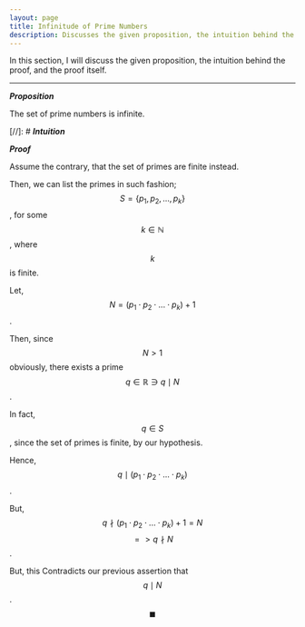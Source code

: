 ```yaml
---
layout: page
title: Infinitude of Prime Numbers
description: Discusses the given proposition, the intuition behind the proof, and the proof itself
---
```


In this section, I will discuss the given proposition, the intuition behind the proof, and the
proof itself.

---

_**Proposition**_

The set of prime numbers is infinite.

[//]: # _**Intuition**_

_**Proof**_

Assume the contrary, that the set of primes are finite instead.

Then, we can list the primes in such fashion; $$S = \{p_1, p_2, ..., p_k\}$$, for some
$$k \in \mathbb{N}$$, where $$k$$ is finite.

Let, $$N = (p_1 \cdot p_2 \cdot ... \cdot p_k) + 1$$.

Then, since $$N > 1$$ obviously, there exists a prime $$q \in \mathbb{R} \ni q \mid N$$.

In fact, $$q \in S$$, since the set of primes is finite, by our hypothesis.

Hence, $$q \mid (p_1 \cdot p_2 \cdot ... \cdot p_k)$$.

But, $$q \nmid (p_1 \cdot p_2 \cdot ... \cdot p_k) + 1 = N$$ $$ => q \nmid N$$.

But, this Contradicts our previous assertion that $$q \mid N$$. $$\blacksquare$$

